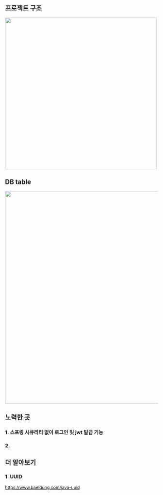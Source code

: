 ## 프로젝트 구조
<img width=500 src="https://postfiles.pstatic.net/MjAyNDA4MjFfMjYg/MDAxNzI0MjM0NTUzNjc5.QIEfGgbysrA2cXmXPqGcYOzDAzZO84K-hc8vdLZ-1Fog.8qnvdEr1QAZmgj5Fz7kqv33JZUhghqgRdFbzspKfdnkg.JPEG/Untitled_Design-001.jpg?type=w966" />

## DB table
<img width=700 src="https://postfiles.pstatic.net/MjAyNDA4MjFfMTk5/MDAxNzI0MjI5MzI4NjE1.NapBYRYcBqqy7K6mr7OsRdsZlW-l9U1veqQQ1H_OIEIg.9R72hmgXI07svrTuGCcnDNLA1eU7QO-m4cCDHA8BJOIg.PNG/MZBeeper_(1).png?type=w966" />

## 노력한 곳
### 1. 스프링 시큐리티 없이 로그인 및 jwt 발급 기능
### 2. 


## 더 알아보기
### 1. UUID
https://www.baeldung.com/java-uuid
